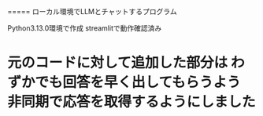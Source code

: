 =====
ローカル環境でLLMとチャットするプログラム

Python3.13.0環境で作成
streamlitで動作確認済み

元のコードに対して追加した部分は
わずかでも回答を早く出してもらうよう
非同期で応答を取得するようにしました
=====